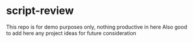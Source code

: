 # script-review
This repo is for demo purposes only, nothing productive in here
Also good to add here any project ideas for future consideration
